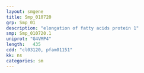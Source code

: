 ```yaml
---
layout: smgene
title: Smp_010720
grp: Smp_01
description: "elongation of fatty acids protein 1"
smp: Smp_010720.1
uniprot: "G4VMP4"
length:   435
cdd: "cl03120, pfam01151"
kk: ns
categories: sm
---
```

